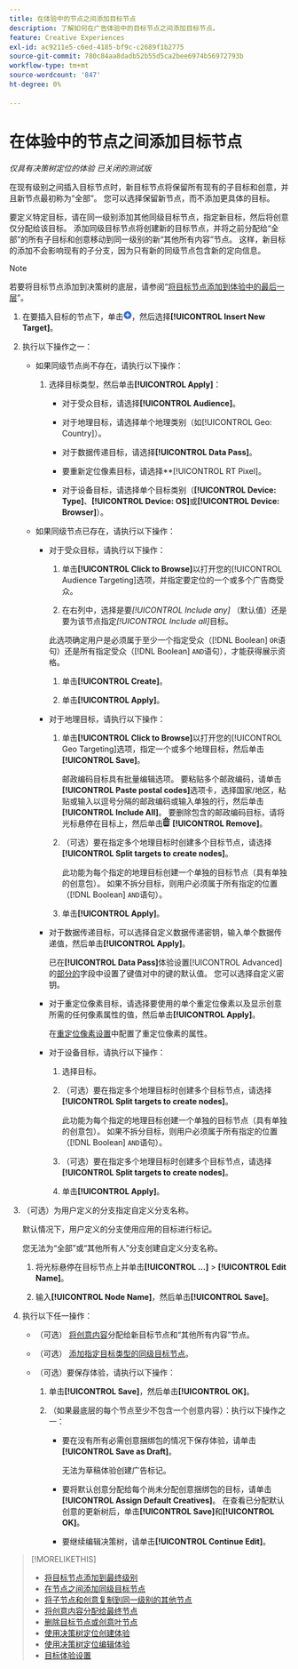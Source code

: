 ```yaml
---
title: 在体验中的节点之间添加目标节点
description: 了解如何在广告体验中的目标节点之间添加目标节点。
feature: Creative Experiences
exl-id: ac9211e5-c6ed-4185-bf9c-c2689f1b2775
source-git-commit: 780c84aa8dadb52b55d5ca2bee6974b56972793b
workflow-type: tm+mt
source-wordcount: '847'
ht-degree: 0%

---
```


# 在体验中的节点之间添加目标节点

*仅具有决策树定位的体验*
*已关闭的测试版*

在现有级别之间插入目标节点时，新目标节点将保留所有现有的子目标和创意，并且新节点最初称为“全部”。 您可以选择保留新节点，而不添加更具体的目标。

要定义特定目标，请在同一级别添加其他同级目标节点，指定新目标，然后将创意仅分配给该目标。 添加同级目标节点将创建新的目标节点，并将之前分配给“全部”的所有子目标和创意移动到同一级别的新“其他所有内容”节点。 这样，新目标的添加不会影响现有的子分支，因为只有新的同级节点包含新的定向信息。

>[!NOTE]
>
>若要将目标节点添加到决策树的底层，请参阅“[将目标节点添加到体验中的最后一层](experience-target-node-add-final.md)”。

<!-- 1. [ways to get to the decision tree] -->

1. 在要插入目标的节点下，单击![添加](/help/creative/assets/add.png "添加")，然后选择&#x200B;**[!UICONTROL Insert New Target]**。

1. 执行以下操作之一：

   * 如果同级节点尚不存在，请执行以下操作：

      1. 选择目标类型，然后单击&#x200B;**[!UICONTROL Apply]**：

         * 对于受众目标，请选择&#x200B;**[!UICONTROL Audience]**。

         * 对于地理目标，请选择单个地理类别（如[!UICONTROL Geo: Country]）。

         * 对于数据传递目标，请选择&#x200B;**[!UICONTROL Data Pass]**。

         * 要重新定位像素目标，请选择**[!UICONTROL RT Pixel]。

         * 对于设备目标，请选择单个目标类别（**[!UICONTROL Device: Type]**、**[!UICONTROL Device: OS]**&#x200B;或&#x200B;**[!UICONTROL Device: Browser]**）。

   * 如果同级节点已存在，请执行以下操作：

      * 对于受众目标，请执行以下操作：

         1. 单击&#x200B;**[!UICONTROL Click to Browse]**&#x200B;以打开您的[!UICONTROL Audience Targeting]选项，并指定要定位的一个或多个广告商受众。

         1. 在右列中，选择是要&#x200B;*[!UICONTROL Include any]* （默认值）还是要为该节点指定&#x200B;*[!UICONTROL Include all]*&#x200B;目标。

        此选项确定用户是必须属于至少一个指定受众（[!DNL Boolean] `OR`语句）还是所有指定受众（[!DNL Boolean] `AND`语句），才能获得展示资格。

         1. 单击&#x200B;**[!UICONTROL Create]**。

         1. 单击&#x200B;**[!UICONTROL Apply]**。

      * 对于地理目标，请执行以下操作：

         1. 单击&#x200B;**[!UICONTROL Click to Browse]**&#x200B;以打开您的[!UICONTROL Geo Targeting]选项，指定一个或多个地理目标，然后单击&#x200B;**[!UICONTROL Save]**。

            邮政编码目标具有批量编辑选项。 要粘贴多个邮政编码，请单击&#x200B;**[!UICONTROL Paste postal codes]**&#x200B;选项卡，选择国家/地区，粘贴或输入以逗号分隔的邮政编码或输入单独的行，然后单击&#x200B;**[!UICONTROL Include All]**。 要删除包含的邮政编码目标，请将光标悬停在目标上，然后单击![删除](/help/creative/assets/delete.png "删除") **[!UICONTROL Remove]**。

         1. （可选）要在指定多个地理目标时创建多个目标节点，请选择&#x200B;**[!UICONTROL Split targets to create nodes]**。

            此功能为每个指定的地理目标创建一个单独的目标节点（具有单独的创意包）。 如果不拆分目标，则用户必须属于所有指定的位置（[!DNL Boolean] `AND`语句）。

         1. 单击&#x200B;**[!UICONTROL Apply]**。

      * 对于数据传递目标，可以选择自定义数据传递密钥，输入单个数据传递值，然后单击&#x200B;**[!UICONTROL Apply]**。

        已在&#x200B;**[!UICONTROL Data Pass]**&#x200B;体验设置[!UICONTROL Advanced]的[部分的](experience-settings-targeting.md)字段中设置了键值对中的键的默认值。 您可以选择自定义密钥。

      * 对于重定位像素目标，请选择要使用的单个重定位像素以及显示创意所需的任何像素属性的值，然后单击&#x200B;**[!UICONTROL Apply]**。

        在[重定位像素设置](/help/creative/pixels/retargeting-pixel-manage.md)中配置了重定位像素的属性。

      * 对于设备目标，请执行以下操作：

         1. 选择目标。

         1. （可选）要在指定多个地理目标时创建多个目标节点，请选择&#x200B;**[!UICONTROL Split targets to create nodes]**。

            此功能为每个指定的地理目标创建一个单独的目标节点（具有单独的创意包）。 如果不拆分目标，则用户必须属于所有指定的位置（[!DNL Boolean] `AND`语句）。

         1. （可选）要在指定多个地理目标时创建多个目标节点，请选择&#x200B;**[!UICONTROL Split targets to create nodes]**。

         1. 单击&#x200B;**[!UICONTROL Apply]**。

1. （可选）为用户定义的分支指定自定义分支名称。

   默认情况下，用户定义的分支使用应用的目标进行标记。

   您无法为“全部”或“其他所有人”分支创建自定义分支名称。

   1. 将光标悬停在目标节点上并单击&#x200B;**[!UICONTROL ...]** > **[!UICONTROL Edit Name]**。

   1. 输入&#x200B;**[!UICONTROL Node Name]**，然后单击&#x200B;**[!UICONTROL Save]**。

1. 执行以下任一操作：

   * （可选） [将创意内容](experience-assign-creative-bundles.md)分配给新目标节点和“其他所有内容”节点。

   * （可选） [添加指定目标类型的同级目标节点](experience-target-node-add-sibling.md)。

   * （可选）要保存体验，请执行以下操作：

      1. 单击&#x200B;**[!UICONTROL Save]**，然后单击&#x200B;**[!UICONTROL OK]**。

      1. （如果最底层的每个节点至少不包含一个创意内容）：执行以下操作之一：

         * 要在没有所有必需创意捆绑包的情况下保存体验，请单击&#x200B;**[!UICONTROL Save as Draft]**。

           无法为草稿体验创建广告标记。

         * 要将默认创意分配给每个尚未分配创意捆绑包的目标，请单击&#x200B;**[!UICONTROL Assign Default Creatives]**。 在查看已分配默认创意的更新树后，单击&#x200B;**[!UICONTROL Save]**&#x200B;和&#x200B;**[!UICONTROL OK]**。

         * 要继续编辑决策树，请单击&#x200B;**[!UICONTROL Continue Edit]**。

>[!MORELIKETHIS]
>
>* [将目标节点添加到最终级别](experience-target-node-add-final.md)
>* [在节点之间添加同级目标节点](experience-target-node-add-sibling.md)
>* [将子节点和创意复制到同一级别的其他节点](experience-target-node-copy.md)
>* [将创意内容分配给最终节点](experience-assign-creative-bundles.md)
>* [删除目标节点或创意叶节点](/help/creative/experiences/experience-target-node-delete.md)
>* [使用决策树定位创建体验](experience-create-targeting.md)
>* [使用决策树定位编辑体验](experience-edit-targeting.md)
>* [目标体验设置](experience-settings-targeting.md)
